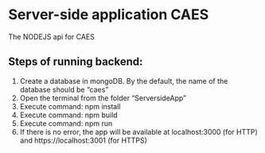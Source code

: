 # Server-side application CAES
The NODEJS api for CAES

## Steps of running backend:
1.  Create a database in mongoDB. By the default, the name of the database should be “caes”
2.	Open the terminal from the folder “ServersideApp”
3.	Execute command: npm install
4.	Execute command: npm build
5.	Execute command: npm run
6.	If there is no error, the app will be available at localhost:3000 (for HTTP) and https://localhost:3001 (for HTTPS)